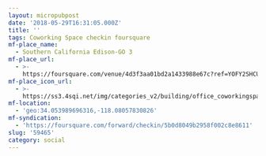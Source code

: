 ```yaml
---
layout: micropubpost
date: '2018-05-29T16:31:05.000Z'
title: ''
tags: Coworking Space checkin foursquare
mf-place_name:
  - Southern California Edison-GO 3
mf-place_url:
  - >-
    https://foursquare.com/venue/4d3f3aa01bd2a1433988e67c?ref=YOFY2SHCUPCRRJUBFNI2D1SU3IKOFBHOGSX3ZN5CDEARGODM
mf-place_icon_url:
  - >-
    https://ss3.4sqi.net/img/categories_v2/building/office_coworkingspace_bg_120.png
mf-location:
  - 'geo:34.053989696316,-118.08057830826'
mf-syndication:
  - 'https://foursquare.com/forward/checkin/5b0d8049b2958f002c8e8611'
slug: '59465'
category: social
---
```

